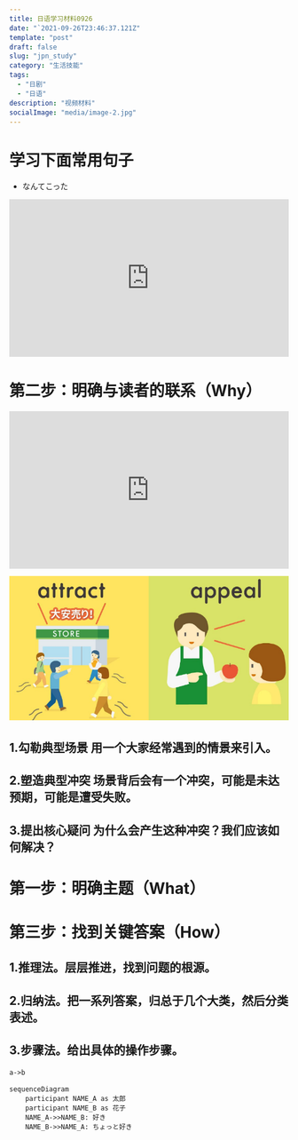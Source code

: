 ```yaml
---
title: 日语学习材料0926
date: "`2021-09-26T23:46:37.121Z"
template: "post"
draft: false
slug: "jpn_study"
category: "生活技能"
tags:
  - "日剧"
  - "日语"
description: "视频材料"
socialImage: "media/image-2.jpg"
---
```


# 学习下面常用句子
- なんてこった

<div style="max-width:854px"><div style="position:relative;height:0;padding-bottom:56.25%"><iframe src="https://embed.ted.com/talks/john_doerr_why_the_secret_to_success_is_setting_the_right_goals" width="854" height="480" style="position:absolute;left:0;top:0;width:100%;height:100%" frameborder="0" scrolling="no" allowfullscreen></iframe></div></div>

 
# 第二步：明确与读者的联系（Why）
<div style="max-width:854px"><div style="position:relative;height:0;padding-bottom:56.25%"><iframe src="https://embed.ted.com/talks/chieh_huang_confessions_of_a_recovering_micromanager" width="854" height="480" style="position:absolute;left:0;top:0;width:100%;height:100%" frameborder="0" scrolling="no" allowfullscreen></iframe></div></div>


![](2021-11-06-19-16-57.png)


## 1.勾勒典型场景 用一个大家经常遇到的情景来引入。
## 2.塑造典型冲突 场景背后会有一个冲突，可能是未达预期，可能是遭受失败。
## 3.提出核心疑问 为什么会产生这种冲突？我们应该如何解决？

# 第一步：明确主题（What）

# 第三步：找到关键答案（How）

## 1.推理法。层层推进，找到问题的根源。

## 2.归纳法。把一系列答案，归总于几个大类，然后分类表述。

## 3.步骤法。给出具体的操作步骤。
```plantuml
a->b

```
``` mermaid
sequenceDiagram
    participant NAME_A as 太郎
    participant NAME_B as 花子
    NAME_A->>NAME_B: 好き
    NAME_B->>NAME_A: ちょっと好き
```
